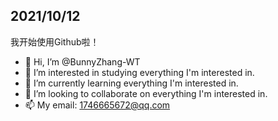 ## 2021/10/12
我开始使用Github啦！

- 👋 Hi, I’m @BunnyZhang-WT
- 👀 I’m interested in studying everything I'm interested in.
- 🌱 I’m currently learning everything I'm interested in.
- 💞️ I’m looking to collaborate on everything I'm interested in.
- 📫 My email: 1746665672@qq.com

<!---
BunnyZhang-WT/BunnyZhang-WT is a ✨ special ✨ repository because its `README.md` (this file) appears on your GitHub profile.
You can click the Preview link to take a look at your changes.
--->

